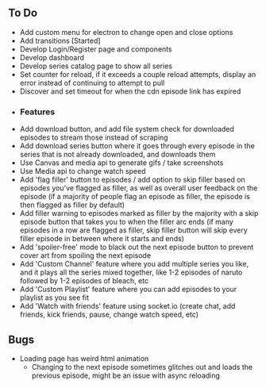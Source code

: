 ## To Do

<!-- - Add search bar to search through episodes -->

- Add custom menu for electron to change open and close options
- Add transitions [Started]
- Develop Login/Register page and components
- Develop dashboard
- Develop series catalog page to show all series
- Set counter for reload, if it exceeds a couple reload attempts, display an error instead of continuing to attempt to pull
- Discover and set timeout for when the cdn episode link has expired
- ### Features
- Add download button, and add file system check for downloaded episodes to stream those instead of scraping
- Add download series button where it goes through every episode in the series that is not already downloaded, and downloads them
- Use Canvas and media api to generate gifs / take screenshots
- Use Media api to change watch speed
- Add 'flag filler' button to episodes / add option to skip filler based on episodes you've flagged as filler, as well as overall user feedback on the episode (if a majority of people flag an episode as filler, the episode is then flagged as filler by default)
- Add filler warning to episodes marked as filler by the majority with a skip episode button that takes you to when the filler arc ends (if many episodes in a row are flagged as filler, skip filler button will skip every filler episode in between where it starts and ends)
- Add 'spoiler-free' mode to black out the next episode button to prevent cover art from spoiling the next episode
- Add 'Custom Channel' feature where you add multiple series you like, and it plays all the series mixed together, like 1-2 episodes of naruto followed by 1-2 episodes of bleach, etc
- Add 'Custom Playlist' feature where you can add episodes to your playlist as you see fit
- Add 'Watch with friends' feature using socket.io (create chat, add friends, kick friends, pause, change watch speed, etc)

## Bugs

<!-- - Sometimes nextVideoLoaded doesn't get switched or the ternary operator doesn't pick it up -->

- Loading page has weird html animation
  <!-- - Videos scrape twice -->
  <!-- - Chromium Path doesn't work the first time an attempted episode -->
  - Changing to the next episode sometimes glitches out and loads the previous episode, might be an issue with async reloading
    <!-- - Adding a return statement to useEffect and navigating back to the catalog page breaks the program -->
      <!-- -Adding return specifically to the asynchronous calls causes it to break, adding it to the state updates helps keep the program from running multiple times -->
